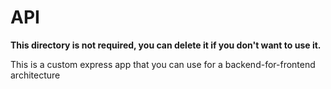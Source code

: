 # API

**This directory is not required, you can delete it if you don't want to use it.**

This is a custom express app that you can use for a backend-for-frontend architecture
